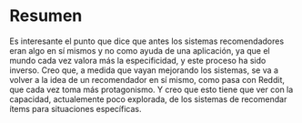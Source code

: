 # Resumen

Es interesante el punto que dice que antes los sistemas recomendadores eran algo en sí mismos
y no como ayuda de una aplicación, ya que el mundo cada vez valora más la especificidad, y este
proceso ha sido inverso. Creo que, a medida que vayan mejorando los sistemas, se va a volver a
la idea de un recomendador en sí mismo, como pasa con Reddit, que cada vez toma más protagonismo.
Y creo que esto tiene que ver con la capacidad, actualemente poco explorada, de los sistemas de
recomendar ítems para situaciones específicas. 